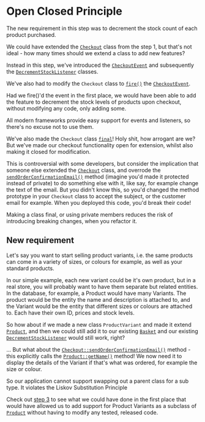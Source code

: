 # Open Closed Principle

The new requirement in this step was to decrement the stock count of each product purchased.

We could have extended the <a href="../1_SingleResponsibilityPrinciple/Checkout.php">`Checkout`</a> class from the step 1, but that's not ideal - how many times should we extend a class to add new features? 

Instead in this step, we've introduced the <a href="CheckoutEvent.php">`CheckoutEvent`</a> and subsequently the <a href="DecrementStockListener.php">`DecrementStockListener`</a> classes.

We've also had to modify the `Checkout` class to <a href="Checkout.php#L25">`fire()`</a> the <a href="CheckoutEvent.php">`CheckoutEvent`</a>.

Had we fire()'d the event in the first place, we would have been able to add the feature to decrement the stock levels of products upon checkout, without modifying any code, only adding some.

All modern frameworks provide easy support for events and listeners, so there's no excuse not to use them.
 
We've also made the `Checkout` class <a href="Checkout.php#L5">`final`</a>! Holy shit, how arrogant are we? But we've made our checkout functionality open for extension, whilst also making it closed for modification.
 
This is controversial with some developers, but consider the implication that someone else extended the <a href="Checkout.php">`Checkout`</a> class, and overrode the <a href="Checkout.php#L39">`sendOrderConfirmationEmail()`</a> method (imagine you'd made it protected instead of private) to do something else with it, like say, for example change the text of the email. But you didn't know this, so you'd changed the method prototype in your `Checkout` class to accept the subject, or the customer email for example. When you deployed this code, you'd break their code!
 
Making a class final, or using private members reduces the risk of introducing breaking changes, when you refactor it.

## New requirement

Let's say you want to start selling product variants, i.e. the same products can come in a variety of sizes, or colours for example, as well as your standard products.
 
In our simple example, each new variant could be it's own product, but in a real store, you will probably want to have them separate but related entities. In the database, for example, a Product would have many Variants. The product would be the entity the name and description is attached to, and the Variant would be the entity that different sizes or colours are attached to. Each have their own ID, prices and stock levels.

So how about if we made a new class `ProductVariant` and made it extend <a href="Product.php">`Product`</a>, and then we could still add it to our existing <a href="Basket.php">`Basket`</a> and our existing <a href="DecrementStockListener.php">`DecrementStockListener`</a> would still work, right?
 
... But what about the <a href="Checkout.php#L39">`Checkout::sendOrderConfirmationEmail()`</a> method - this explicitly calls the <a href="Product.php#L43">`Product::getName()`</a> method! We now need it to display the details of the Variant if that's what was ordered, for example the size or colour.

So our application cannot support swapping out a parent class for a sub type. It violates the Liskov Substitution Principle

Check out <a href="../3_LiskovSubstitutionPrinciple/readme.md">step 3</a> to see what we could have done in the first place that would have allowed us to add support for Product Variants as a subclass of <a href="Product.php">`Product`</a> without having to modify any tested, released code. 